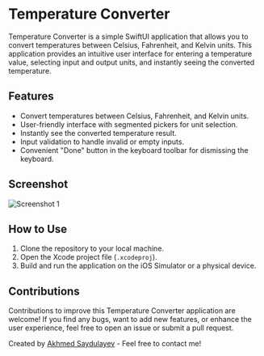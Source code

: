 # Temperature Converter

Temperature Converter is a simple SwiftUI application that allows you to convert temperatures between Celsius, Fahrenheit, and Kelvin units. This application provides an intuitive user interface for entering a temperature value, selecting input and output units, and instantly seeing the converted temperature.

## Features

- Convert temperatures between Celsius, Fahrenheit, and Kelvin units.
- User-friendly interface with segmented pickers for unit selection.
- Instantly see the converted temperature result.
- Input validation to handle invalid or empty inputs.
- Convenient "Done" button in the keyboard toolbar for dismissing the keyboard.

## Screenshot

![Screenshot 1](Screenshot/Screenshot.png)


## How to Use

1. Clone the repository to your local machine.
2. Open the Xcode project file (`.xcodeproj`).
3. Build and run the application on the iOS Simulator or a physical device.



## Contributions

Contributions to improve this Temperature Converter application are welcome! If you find any bugs, want to add new features, or enhance the user experience, feel free to open an issue or submit a pull request.


Created by [Akhmed Saydulayev](https://github.com/Saydulayev) - Feel free to contact me!
